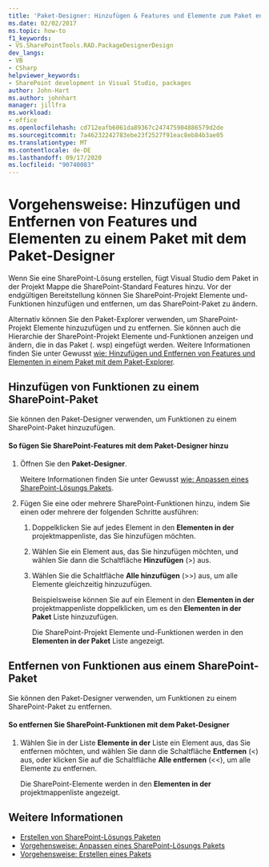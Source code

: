 ```yaml
---
title: 'Paket-Designer: Hinzufügen & Features und Elemente zum Paket entfernen'
ms.date: 02/02/2017
ms.topic: how-to
f1_keywords:
- VS.SharePointTools.RAD.PackageDesignerDesign
dev_langs:
- VB
- CSharp
helpviewer_keywords:
- SharePoint development in Visual Studio, packages
author: John-Hart
ms.author: johnhart
manager: jillfra
ms.workload:
- office
ms.openlocfilehash: cd712eafb6061da89367c247475904886579d2de
ms.sourcegitcommit: 7a46232242783ebe23f2527f91eac8eb84b3ae05
ms.translationtype: MT
ms.contentlocale: de-DE
ms.lasthandoff: 09/17/2020
ms.locfileid: "90740083"
---
```

# <a name="how-to-add-and-remove-features-and-items-to-a-package-by-using-the-package-designer"></a>Vorgehensweise: Hinzufügen und Entfernen von Features und Elementen zu einem Paket mit dem Paket-Designer
  Wenn Sie eine SharePoint-Lösung erstellen, fügt Visual Studio dem Paket in der Projekt Mappe die SharePoint-Standard Features hinzu. Vor der endgültigen Bereitstellung können Sie SharePoint-Projekt Elemente und-Funktionen hinzufügen und entfernen, um das SharePoint-Paket zu ändern.

 Alternativ können Sie den Paket-Explorer verwenden, um SharePoint-Projekt Elemente hinzuzufügen und zu entfernen. Sie können auch die Hierarchie der SharePoint-Projekt Elemente und-Funktionen anzeigen und ändern, die in das Paket (. wsp) eingefügt werden. Weitere Informationen finden Sie unter Gewusst [wie: Hinzufügen und Entfernen von Features und Elementen in einem Paket mit dem Paket-Explorer](../sharepoint/how-to-add-and-remove-features-and-items-to-a-package-by-using-the-packaging-explorer.md).

## <a name="add-features-to-a-sharepoint-package"></a>Hinzufügen von Funktionen zu einem SharePoint-Paket
 Sie können den Paket-Designer verwenden, um Funktionen zu einem SharePoint-Paket hinzuzufügen.

#### <a name="to-add-sharepoint-features-with-the-package-designer"></a>So fügen Sie SharePoint-Features mit dem Paket-Designer hinzu

1. Öffnen Sie den **Paket-Designer**.

    Weitere Informationen finden Sie unter Gewusst [wie: Anpassen eines SharePoint-Lösungs Pakets](../sharepoint/how-to-customize-a-sharepoint-solution-package.md).

2. Fügen Sie eine oder mehrere SharePoint-Funktionen hinzu, indem Sie einen oder mehrere der folgenden Schritte ausführen:

   1. Doppelklicken Sie auf jedes Element in den **Elementen in der** projektmappenliste, das Sie hinzufügen möchten.

   2. Wählen Sie ein Element aus, das Sie hinzufügen möchten, und wählen Sie dann die Schaltfläche **Hinzufügen** (>) aus.

   3. Wählen Sie die Schaltfläche **Alle hinzufügen** (>>) aus, um alle Elemente gleichzeitig hinzuzufügen.

      Beispielsweise können Sie auf ein Element in den **Elementen in der** projektmappenliste doppelklicken, um es den **Elementen in der Paket** Liste hinzuzufügen.

      Die SharePoint-Projekt Elemente und-Funktionen werden in den **Elementen in der Paket** Liste angezeigt.

## <a name="remove-features-from-a-sharepoint-package"></a>Entfernen von Funktionen aus einem SharePoint-Paket
 Sie können den Paket-Designer verwenden, um Funktionen zu einem SharePoint-Paket zu entfernen.

#### <a name="to-remove-sharepoint-features-with-the-package-designer"></a>So entfernen Sie SharePoint-Funktionen mit dem Paket-Designer

1. Wählen Sie in der Liste **Elemente in der** Liste ein Element aus, das Sie entfernen möchten, und wählen Sie dann die Schaltfläche **Entfernen** (<) aus, oder klicken Sie auf die Schaltfläche **Alle entfernen** (<<), um alle Elemente zu entfernen.

     Die SharePoint-Elemente werden in den **Elementen in der** projektmappenliste angezeigt.

## <a name="see-also"></a>Weitere Informationen
- [Erstellen von SharePoint-Lösungs Paketen](../sharepoint/creating-sharepoint-solution-packages.md)
- [Vorgehensweise: Anpassen eines SharePoint-Lösungs Pakets](../sharepoint/how-to-customize-a-sharepoint-solution-package.md)
- [Vorgehensweise: Erstellen eines Pakets](/previous-versions/ee231585(v=vs.110))